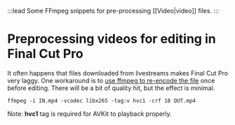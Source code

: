 :::lead
Some FFmpeg snippets for pre-processing [[Video|video]] files.
:::

# Preprocessing videos for editing in Final Cut Pro

It often happens that files downloaded from livestreams makes Final Cut Pro very laggy. One workaround is to [use ffmpeg to re-encode the file][ffmpeg-h265] once before editing. There will be a bit of quality hit, but the effect is minimal.

```ssh
ffmpeg -i IN.mp4 -vcodec libx265 -tag:v hvc1 -crf 18 OUT.mp4
```

Note: **hvc1** tag is required for AVKit to playback properly.

[ffmpeg-h265]: https://trac.ffmpeg.org/wiki/Encode/H.265
